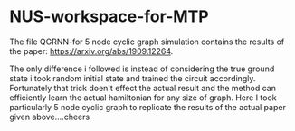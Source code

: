 # NUS-workspace-for-MTP

The file QGRNN-for 5 node cyclic graph simulation contains the results of the paper: https://arxiv.org/abs/1909.12264.

The only difference i followed is instead of considering the true ground state i took random initial state and trained the circuit accordingly. Fortunately that trick doen't effect
the actual result and the method can efficiently learn the actual hamiltonian for any size of graph. Here I took particularly 5 node cyclic graph to replicate the results of the 
actual paper given above....cheers

